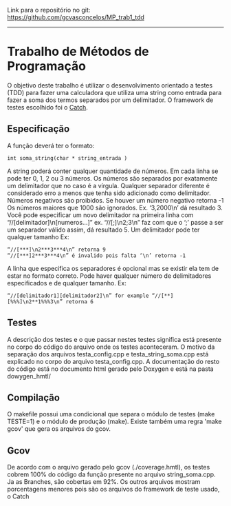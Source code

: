 Link para o repositório no git: https://github.com/gcvasconcelos/MP_trab1_tdd

---

# Trabalho de Métodos de Programação

O objetivo deste trabalho é utilizar o desenvolvimento orientado a testes (TDD) para fazer uma calculadora que utiliza uma string como entrada para fazer a soma dos termos separados por um delimitador. 
O framework de testes escolhido foi o [Catch](https://github.com/philsquared/Catch/blob/master/docs/tutorial.md).

## Especificação

A função deverá ter o formato:

	int soma_string(char * string_entrada )

A string poderá conter qualquer quantidade de números. Em cada linha se pode ter 0, 1, 2 ou 3 números. Os números são separados por exatamente um delimitador que no caso é a vírgula. Qualquer separador diferente é considerado erro a menos que tenha sido
adicionado como delimitador. 
Números negativos são proibidos. Se houver um número negativo retorna -1
Os números maiores que 1000 são ignorados. Ex. ‘3,2000\n’ dá resultado 3. 
Você pode especificar um novo delimitador na primeira linha com
“//[delimitador]\n[numeros…]” ex. “//[;]\n2;3\n” faz com que o ‘;’ passe a ser um separador válido assim, dá resultado 5.
Um delimitador pode ter qualquer tamanho
Ex:

	“//[***]\n2***3***4\n” retorna 9
	“//[***]2***3***4\n” é invalido pois falta ‘\n’ retorna -1

A linha que especifica os separadores é opcional mas se existir ela tem de estar no formato correto. 
Pode haver qualquer número de delimitadores especificados e de qualquer tamanho.
Ex:
	
	“//[delimitador1][delimitador2]\n” for example “//[**][%%%]\n2**1%%%3\n” retorna 6 

## Testes

A descrição dos testes e o que passar nestes testes significa está presente no corpo do código do arquivo onde os testes aconteceram.
O motivo da separação dos arquivos testa_config.cpp e testa_string_soma.cpp está explicado no corpo do arquivo testa_config.cpp.
A documentação do resto do código está no documento html gerado pelo Doxygen e está na pasta dowygen_hmtl/

## Compilação

O makefile possui uma condicional que separa o módulo de testes (make TESTE=1) e o módulo de produção (make). Existe também uma regra 'make gcov' que gera os arquivos do gcov.

## Gcov

De acordo com o arquivo gerado pelo gcov (./coverage.hmtl), os testes cobrem 100% do código da função presente no arquivo string_soma.cpp. Ja as Branches, são cobertas em 92%. Os outros arquivos mostram porcentagens menores pois são os arquivos do framework de teste usado, o Catch

